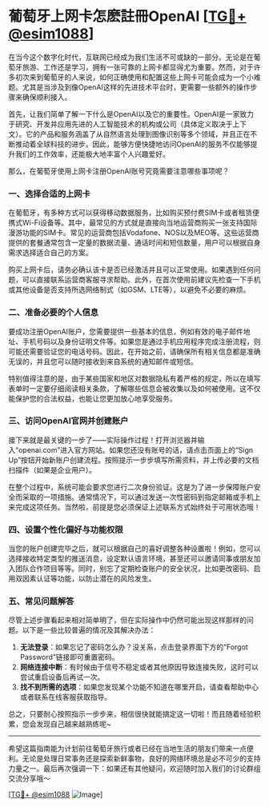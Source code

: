 # 葡萄牙上网卡怎麽註冊OpenAI [[TG💪+ @esim1088](https://t.me/s/esim1088)]

在当今这个数字化时代，互联网已经成为我们生活不可或缺的一部分。无论是在葡萄牙旅游、工作还是学习，拥有一张可靠的上网卡都显得尤为重要。然而，对于许多初次来到葡萄牙的人来说，如何正确使用和配置这些上网卡可能会成为一个小难题。尤其是当涉及到像OpenAI这样的先进技术平台时，更需要一些额外的操作步骤来确保顺利接入。

首先，让我们简单了解一下什么是OpenAI以及它的重要性。OpenAI是一家致力于研究、开发并应用先进的人工智能技术的机构或公司（具体定义取决于上下文）。它的产品和服务涵盖了从自然语言处理到图像识别等多个领域，并且正在不断推动着全球科技的进步。因此，能够方便快捷地访问OpenAI的服务不仅能够提升我们的工作效率，还能极大地丰富个人兴趣爱好。

那么，在葡萄牙使用上网卡注册OpenAI账号究竟需要注意哪些事项呢？

### 一、选择合适的上网卡

在葡萄牙，有多种方式可以获得移动数据服务，比如购买预付费SIM卡或者租赁便携式Wi-Fi设备等。其中，最常见的方式就是直接向当地运营商购买一张支持国际漫游功能的SIM卡。常见的运营商包括Vodafone、NOS以及MEO等。这些运营商提供的套餐通常包含一定量的数据流量、通话时间和短信数量，用户可以根据自身需求选择适合自己的方案。

购买上网卡后，请务必确认该卡是否已经激活并且可以正常使用。如果遇到任何问题，可以直接联系运营商客服寻求帮助。此外，在首次使用前建议先检查一下手机或其他设备是否支持所选网络制式（如GSM、LTE等），以避免不必要的麻烦。

### 二、准备必要的个人信息

要成功注册OpenAI账户，您需要提供一些基本的信息，例如有效的电子邮件地址、手机号码以及身份证明文件等。如果您是通过手机应用程序完成注册流程，则可能还需要验证您的电话号码。因此，在开始之前，请确保所有相关信息都是准确无误的，并且您可以随时接收到来自系统的通知邮件或短信。

特别值得注意的是，由于某些国家和地区对数据隐私有着严格的规定，所以在填写表单时一定要仔细阅读相关条款，了解哪些信息会被收集以及如何被使用。这不仅能保护您的合法权益，也能让您更加放心地享受服务。

### 三、访问OpenAI官网并创建账户

接下来就是最关键的一步了——实际操作过程！打开浏览器并输入“openai.com”进入官方网站。如果您还没有账号的话，请点击页面上的“Sign Up”按钮开始新账户创建流程。按照提示一步步填写所需资料，并上传必要的文档扫描件（如果是企业用户）。

在整个过程中，系统可能会要求您进行二次身份验证。这是为了进一步保障账户安全而采取的一项措施。通常情况下，可以通过发送一次性密码到指定邮箱或手机上来完成这项任务。当然啦，前提是您必须保证上述联系方式始终处于可用状态哦！

### 四、设置个性化偏好与功能权限

当您的账户创建完毕之后，就可以根据自己的喜好调整各种设置啦！例如，您可以选择接收特定类型的推送消息，设定默认语言环境，甚至还可以邀请同事或朋友加入团队合作项目等等。同时，别忘了定期检查账户的安全状况，比如更改密码、启用双因素认证等功能，以防止潜在的风险发生。

### 五、常见问题解答

尽管上述步骤看起来相对简单明了，但在实际操作中仍然可能出现这样那样的问题。以下是一些比较普遍的情况及其解决办法：

1. **无法登录**：如果忘记了密码怎么办？没关系，点击登录界面下方的“Forgot Password”链接即可重置密码。
2. **网络连接中断**：有时候由于信号不稳定或者其他原因导致连接失败，这时可以尝试重启设备后再试一次。
3. **找不到所需的选项**：如果您发现某个功能不知道在哪里开启，请查看帮助中心或者联系在线客服获取指导。

总之，只要耐心按照指示一步步来，相信很快就能搞定这一切啦！而且随着经验积累，您会发现自己越来越熟练呢~

---

希望这篇指南能为计划前往葡萄牙旅行或者已经在当地生活的朋友们带来一点便利。无论是处理日常事务还是探索新鲜事物，良好的网络环境总是必不可少的支持力量之一。最后再次强调一下：如果还有其他疑问，欢迎随时加入我们的讨论群组交流分享哦～

[[TG💪+ @esim1088](https://t.me/s/esim1088) ![Image](https://i.postimg.cc/4NQfJmqS/Snipaste-2025-05-13-00-14-12.png)]